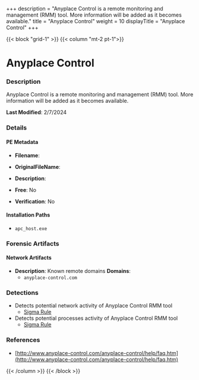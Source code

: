 +++
description = "Anyplace Control is a remote monitoring and management (RMM) tool. More information will be added as it becomes available."
title = "Anyplace Control"
weight = 10
displayTitle = "Anyplace Control"
+++


{{< block "grid-1" >}}
{{< column "mt-2 pt-1">}}

# Anyplace Control


### Description

Anyplace Control is a remote monitoring and management (RMM) tool. More information will be added as it becomes available.



**Last Modified**: 2/7/2024

### Details


#### PE Metadata
- **Filename**: 
- **OriginalFileName**: 
- **Description**: 


- **Free**: No

- **Verification**: No




#### Installation Paths
- `apc_host.exe`

### Forensic Artifacts




#### Network Artifacts
- **Description**: Known remote domains  **Domains**:
    - `anyplace-control.com`


### Detections
- Detects potential network activity of Anyplace Control RMM tool
  - [Sigma Rule](https://github.com/magicsword-io/LOLRMM/blob/main/detections/sigma/anyplace_control_network_sigma.yml)
- Detects potential processes activity of Anyplace Control RMM tool
  - [Sigma Rule](https://github.com/magicsword-io/LOLRMM/blob/main/detections/sigma/anyplace_control_processes_sigma.yml)

### References
- [http://www.anyplace-control.com/anyplace-control/help/faq.htm](http://www.anyplace-control.com/anyplace-control/help/faq.htm)



{{< /column >}}
{{< /block >}}
